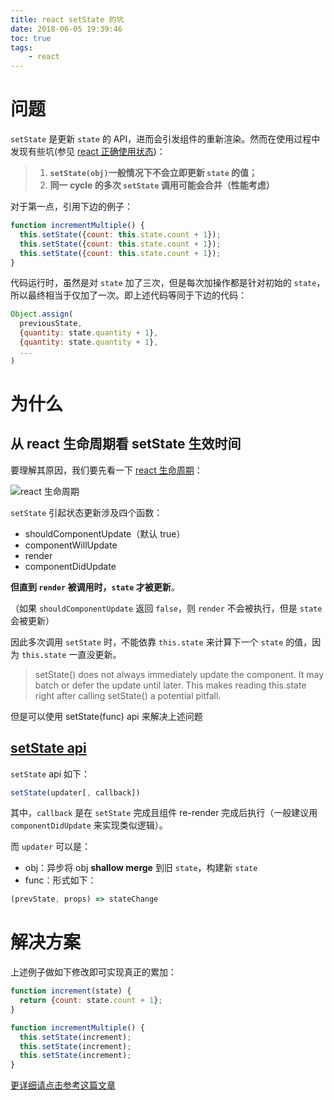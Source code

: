 ```yaml
---
title: react setState 的坑
date: 2018-06-05 19:39:46
toc: true
tags:
	- react
---
```


# 问题

`setState` 是更新 `state` 的 API，进而会引发组件的重新渲染。然而在使用过程中发现有些坑(参见 [react 正确使用状态](https://doc.react-china.org/docs/state-and-lifecycle.html#%E6%AD%A3%E7%A1%AE%E5%9C%B0%E4%BD%BF%E7%94%A8%E7%8A%B6%E6%80%81))：

>1. **`setState(obj)`一般情况下不会立即更新 `state` 的值；**
>2. **同一 cycle 的多次 `setState` 调用可能会合并（性能考虑）**

对于第一点，引用下边的例子：

```jsx
function incrementMultiple() {
  this.setState({count: this.state.count + 1});
  this.setState({count: this.state.count + 1});
  this.setState({count: this.state.count + 1});
}
```

代码运行时，虽然是对 `state` 加了三次，但是每次加操作都是针对初始的 `state`，所以最终相当于仅加了一次。即上述代码等同于下边的代码：

```jsx
Object.assign(
  previousState,
  {quantity: state.quantity + 1},
  {quantity: state.quantity + 1},
  ...
)
```

# 为什么
## 从 react 生命周期看 setState 生效时间

要理解其原因，我们要先看一下 [react 生命周期](https://github.com/superman66/Front-End-Blog/issues/2)：

![react 生命周期](https://cloud.githubusercontent.com/assets/12592949/24903814/1b2ff98c-1ee1-11e7-9f5a-59eb84171b53.png)

`setState` 引起状态更新涉及四个函数：

* shouldComponentUpdate（默认 true）
* componentWillUpdate
* render
* componentDidUpdate

**但直到 `render` 被调用时，`state` 才被更新**。

（如果 `shouldComponentUpdate` 返回 `false`，则 `render` 不会被执行，但是 `state` 会被更新）

因此多次调用 `setState` 时，不能依靠 `this.state` 来计算下一个 `state` 的值，因为 `this.state` 一直没更新。

>setState() does not always immediately update the component. It may batch or defer the update until later. This makes reading this.state right after calling setState() a potential pitfall.

但是可以使用 setState(func) api 来解决上述问题

## [setState api](https://doc.react-china.org/docs/react-component.html#setstate)

`setState` api 如下：

```js
setState(updater[, callback])
```

其中，`callback` 是在 `setState` 完成且组件 re-render 完成后执行（一般建议用 `componentDidUpdate` 来实现类似逻辑）。

而 `updater` 可以是：

* obj：异步将 obj **shallow merge** 到旧 `state`，构建新 `state`
* func：形式如下：

```js
(prevState, props) => stateChange
```

# 解决方案

上述例子做如下修改即可实现真正的累加：

```jsx
function increment(state) {
  return {count: state.count + 1};
}

function incrementMultiple() {
  this.setState(increment);
  this.setState(increment);
  this.setState(increment);
}
```


[更详细请点击参考这篇文章](https://www.jianshu.com/p/9278c4835c55)